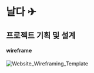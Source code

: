 
# 날다 ✈

## 프로젝트 기획 및 설계

#### wireframe
![Website_Wireframing_Template](/uploads/248c261502f266c7c5166a8152de2a52/Website_Wireframing_Template.jpg)